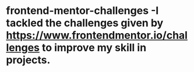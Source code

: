 # frontend-mentor-challenges -I tackled the challenges given by https://www.frontendmentor.io/challenges to improve my skill in projects.